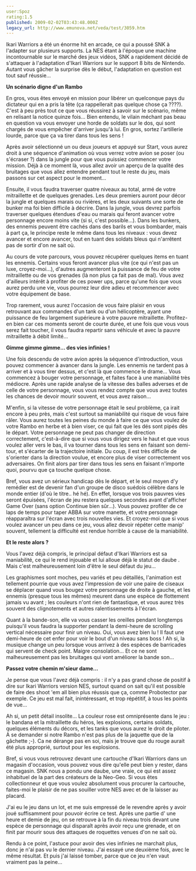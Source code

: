 ```yaml
---
user:Spoz
rating:1.5
published: 2009-02-02T03:43:48.000Z
legacy_url: http://www.emunova.net/veda/test/3059.htm
---
```

Ikari Warriors a été un énorme hit en arcade, ce qui a poussé SNK à l'adapter sur plusieurs supports. La NES étant à l'époque une machine incontournable sur le marché des jeux vidéos, SNK a rapidement décidé de s'attaquer à l'adaptation d'Ikari Warriors sur le support 8 bits de Nintendo. Autant vous gâcher la surprise dès le début, l'adaptation en question est tout sauf réussie...  

  

**Un scénario digne d'un Rambo**  

  

En gros, vous êtes envoyé en mission pour libérer un quelconque pays du dictateur qui en a pris la tête (ça rappellerait pas quelque chose ça ????). C'est à peu près tout ce que vous réussirez à savoir sur le scénario, même en relisant la notice quinze fois... Bien entendu, le vilain méchant pas beau en question va vous envoyer une horde de soldats sur le dos, qui sont chargés de vous empêcher d'arriver jusqu'à lui. En gros, sortez l'artillerie lourde, parce que ça va tirer dans tous les sens !  

  

Après avoir sélectionné un ou deux joueurs et appuyé sur Start, vous aurez droit à une séquence d'animation où vous verrez votre avion se poser (ou s'écraser ?) dans la jungle pour que vous puissiez commencer votre mission. Déjà à ce moment là, vous allez avoir un aperçu de la qualité des bruitages que vous allez entendre pendant tout le reste du jeu, mais passons sur cet aspect pour le moment...  

Ensuite, il vous faudra traverser quatre niveaux au total, armé de votre mitraillette et de quelques grenades. Les deux premiers auront pour décor la jungle et quelques marais ou rivières, et les deux suivants une sorte de bunker ma foi bien difficile à décrire. Dans la jungle, vous devrez parfois traverser quelques étendues d'eau ou marais qui feront avancer votre personnage encore moins vite (si si, c'est possible...). Dans les bunkers, des ennemis peuvent être cachés dans des barils et vous bombarder, mais à part ça, le principe reste le même dans tous les niveaux : vous devez avancer et encore avancer, tout en tuant des soldats bleus qui n'arrêtent pas de sortir d'on ne sait où.  

  

Au cours de vote parcours, vous pouvez récupérer quelques items en tuant les ennemis. Certains vous feront avancer plus vite (ce qui n'est pas un luxe, croyez-moi...), d'autres augmenteront la puissance de feu de votre mitraillette ou de vos grenades (là non plus ça fait pas de mal). Vous avez d'ailleurs intérêt à profiter de ces power ups, parce qu'une fois que vous aurez perdu une vie, vous pourrez leur dire adieu et recommencer avec votre équipement de base.  

Trop rarement, vous aurez l'occasion de vous faire plaisir en vous retrouvant aux commandes d'un tank ou d'un hélicoptère, ayant une puissance de feu largement supérieure à votre pauvre mitraillette. Profitez-en bien car ces moments seront de courte durée, et une fois que vous vous serez fait toucher, il vous faudra repartir sans véhicule et avec la pauvre mitraillette à débit limité...  

  

**Gimme gimme gimme... des vies infinies !**  

  

Une fois descendu de votre avion après la séquence d'introduction, vous pouvez commencer à avancer dans la jungle. Les ennemis ne tardent pas à arriver et à vous tirer dessus, et c'est là que commence le drame... Vous commencez à bouger votre personnage, et faites face à une maniabilité très médiocre. Après une rapide analyse de la vitesse des balles adverses et de celle de votre personnage, vous vous rendez compte que vous avez toutes les chances de devoir mourir souvent, et vous avez raison...  

  

M'enfin, si la vitesse de votre personnage était le seul problème, ça irait encore à peu près, mais c'est surtout sa maniabilité qui risque de vous faire râler. Vous aurez toutes les peines du monde à faire ce que vous voulez de votre Rambo en herbe et à bien viser, ce qui fait que les dés sont pipés dès le départ. Votre personnage ne peut pas changer de direction correctement, c'est-à-dire que si vous vous dirigez vers le haut et que vous voulez aller vers le bas, il va tourner dans tous les sens en faisant son demi-tour, et s'écarter de la trajectoire initiale. Du coup, il est très difficile de s'orienter dans la direction voulue, et encore plus de viser correctement vos adversaires. On finit alors par tirer dans tous les sens en faisant n'importe quoi, pourvu que ça touche quelque chose.  

  

Bref, vous avez un sérieux handicap dès le départ, et le seul moyen d'y remédier est de devenir fan d'un groupe de disco suédois célèbre dans le monde entier (d'où le titre.. hé hé). En effet, lorsque vos trois pauvres vies seront épuisées, l'écran de jeu restera quelques secondes avant d'afficher Game Over (sans option Continue bien sûr...). Vous pouvez profiter de ce laps de temps pour taper ABBA sur votre manette, et votre personnage réapparaîtra sur l'écran avec trois nouvelles vies. Et croyez-moi que si vous voulez avancer un peu dans ce jeu, vous allez devoir répéter cette manip' souvent, tellement la difficulté est rendue horrible à cause de la maniabilité.  

  

**Et le reste alors ?**  

  

Vous l'avez déjà compris, le principal défaut d'Ikari Warriors est sa maniabilité, ce qui le rend injouable et lui alloue déjà le statut de daube . Mais c'est malheureusement loin d'être le seul défaut du jeu...  

  

Les graphismes sont moches, peu variés et peu détaillés, l'animation est tellement pourrie que vous avez l'impression de voir une paire de ciseaux se déplacer quand vous bougez votre personnage de droite à gauche, et les ennemis (presque tous les mêmes) meurent dans une espèce de flottement jamais vu avant ; les couleurs n'ont rien de fantastique, et vous aurez très souvent des clignotements et autres ralentissements à l'écran.  

  

Quant à la bande-son, elle va vous casser les oreilles pendant longtemps puisqu'il vous faudra la supporter pendant la demi-heure de scrolling vertical nécessaire pour finir un niveau. Oui, vous avez bien lu ! Il faut une demi-heure de cet enfer pour voir le bout d'un niveau sans boss ! Ah si, la musique change un peu lorsque vous arrivez à des espèces de barricades qui servent de check point. Maigre consolation... Et ce ne sont malheureusement pas les bruitages qui vont améliorer la bande son...  

  

**Passez votre chemin m'sieur dame...**  

  

Je pense que vous l'avez déjà compris : il n'y a pas grand chose de positif à dire sur Ikari Warriors version NES, surtout quand on sait qu'il est possible de faire des shoot 'em all bien plus réussis que ça, comme Probotector par exemple. Ce jeu est mal fait, inintéressant, et trop répétitif, à tous les points de vue...  

  

Ah si, un petit détail insolite... La couleur rose est omniprésente dans le jeu : le bandana et la mitraillette du héros, les explosions, certains soldats, quelques éléments du décors, et les tanks que vous aurez le droit de piloter. À se demander si notre Rambo n'est pas plus de la jaquette que de la gâchette ;-). Ca ne dérange pas en soi, mais je trouve que du rouge aurait été plus approprié, surtout pour les explosions.  

  

Bref, si vous vous retrouvez devant une cartouche d'Ikari Warriors dans un magasin d'occasion, vous pouvez vous dire qu'elle peut bien y rester, dans ce magasin. SNK nous a pondu une daube, une vraie, ce qui est assez inhabituel de la part des créateurs de la Neo-Geo. Si vous êtes collectionneur et que vous voulez absolument vous procurer la cartouche, faites-moi le plaisir de ne pas souiller votre NES avec et de la laisser au placard.  

  

J'ai eu le jeu dans un lot, et me suis empressé de le revendre après y avoir joué suffisamment pour pouvoir écrire ce test. Après une partie d' une heure et demie de jeu, on se retrouve à la fin du niveau trois devant une espèce de personnage qui disparaît après avoir reçu une grenade, et on finit par mourir sous des attaques de roquettes venues d'on ne sait où.   

Rendu à ce point, l'astuce pour avoir des vies infinies ne marchait plus, donc je n'ai pas vu le dernier niveau. J'ai essayé une deuxième fois, avec le même résultat. Et puis j'ai laissé tomber, parce que ce jeu n'en vaut vraiment pas la peine...